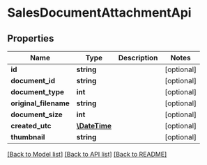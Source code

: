 # SalesDocumentAttachmentApi

## Properties
Name | Type | Description | Notes
------------ | ------------- | ------------- | -------------
**id** | **string** |  | [optional] 
**document_id** | **string** |  | [optional] 
**document_type** | **int** |  | [optional] 
**original_filename** | **string** |  | [optional] 
**document_size** | **int** |  | [optional] 
**created_utc** | [**\DateTime**](\DateTime.md) |  | [optional] 
**thumbnail** | **string** |  | [optional] 

[[Back to Model list]](../../README.md#documentation-for-models) [[Back to API list]](../../README.md#documentation-for-api-endpoints) [[Back to README]](../../README.md)

